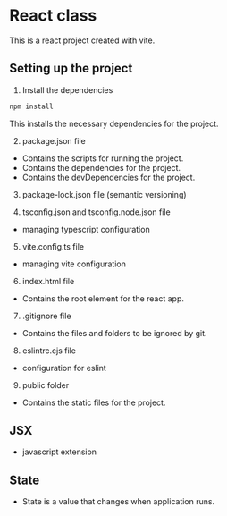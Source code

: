 # React class

This is a react project created with vite.

## Setting up the project

1. Install the dependencies

```bash
npm install
```

This installs the necessary dependencies for the project.

2. package.json file

- Contains the scripts for running the project.
- Contains the dependencies for the project.
- Contains the devDependencies for the project.

3. package-lock.json file (semantic versioning)

4. tsconfig.json and tsconfig.node.json file

- managing typescript configuration

5. vite.config.ts file

- managing vite configuration

6. index.html file

- Contains the root element for the react app.

7. .gitignore file

- Contains the files and folders to be ignored by git.

8. eslintrc.cjs file

- configuration for eslint

9. public folder

- Contains the static files for the project.

## JSX

- javascript extension

## State

- State is a value that changes when application runs.
